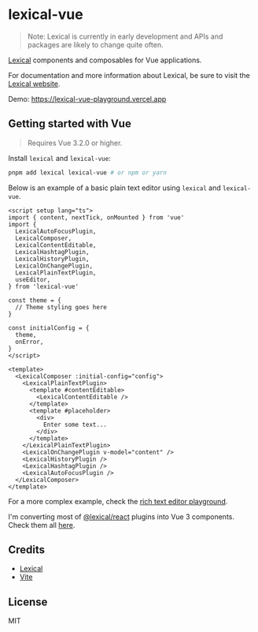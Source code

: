 # lexical-vue

> Note: Lexical is currently in early development and APIs and packages are likely to change quite often.

[Lexical](https://github.com/facebook/lexical) components and composables for Vue applications.

For documentation and more information about Lexical, be sure to visit the [Lexical website](https://lexical.dev/).

Demo: https://lexical-vue-playground.vercel.app

## Getting started with Vue

> Requires Vue 3.2.0 or higher.

Install `lexical` and `lexical-vue`:

```bash
pnpm add lexical lexical-vue # or npm or yarn
```

Below is an example of a basic plain text editor using `lexical` and `lexical-vue`.

```vue
<script setup lang="ts">
import { content, nextTick, onMounted } from 'vue'
import {
  LexicalAutoFocusPlugin,
  LexicalComposer,
  LexicalContentEditable,
  LexicalHashtagPlugin,
  LexicalHistoryPlugin,
  LexicalOnChangePlugin,
  LexicalPlainTextPlugin,
  useEditor,
} from 'lexical-vue'

const theme = {
  // Theme styling goes here
}

const initialConfig = {
  theme,
  onError,
}
</script>

<template>
  <LexicalComposer :initial-config="config">
    <LexicalPlainTextPlugin>
      <template #contentEditable>
        <LexicalContentEditable />
      </template>
      <template #placeholder>
        <div>
          Enter some text...
        </div>
      </template>
    </LexicalPlainTextPlugin>
    <LexicalOnChangePlugin v-model="content" />
    <LexicalHistoryPlugin />
    <LexicalHashtagPlugin />
    <LexicalAutoFocusPlugin />
  </LexicalComposer>
</template>
```

For a more complex example, check the [rich text editor playground](https://github.com/wobsoriano/lexical-vue/tree/master/packages/playground).

I'm converting most of [@lexical/react](https://github.com/facebook/lexical/tree/main/packages/lexical-react) plugins into Vue 3 components. Check them all [here](https://github.com/wobsoriano/lexical-vue/tree/master/packages/lexical-vue/src/components).

## Credits

- [Lexical](https://github.com/facebook/lexical)
- [Vite](https://vitejs.dev/)

## License

MIT
